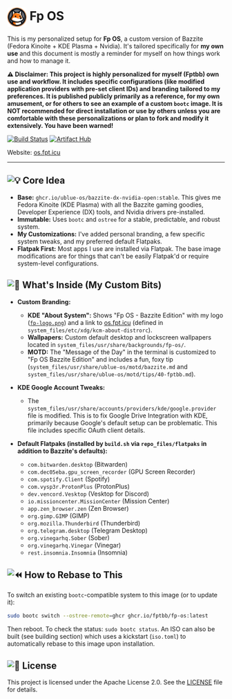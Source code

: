 # <img src="system_files/usr/share/pixmaps/fp-logo.png" alt="Fp OS Logo" width="45" valign="middle"/> Fp OS

This is my personalized setup for **Fp OS**, a custom version of Bazzite (Fedora Kinoite + KDE Plasma + Nvidia). It's tailored specifically for **my own use** and this document is mostly a reminder for myself on how things work and how to manage it.

**⚠️ Disclaimer: This project is highly personalized for myself (Fptbb) own use and workflow. It includes specific configurations (like modified application providers with pre-set client IDs) and branding tailored to my preferences. It is published publicly primarily as a reference, for my own amusement, or for others to see an example of a custom `bootc` image. It is NOT recommended for direct installation or use by others unless you are comfortable with these personalizations or plan to fork and modify it extensively. You have been warned!**

[![Build Status](https://github.com/Fptbb/fp-os/actions/workflows/build.yml/badge.svg)](https://github.com/Fptbb/fp-os/actions/) [![Artifact Hub](https://img.shields.io/endpoint?url=https://artifacthub.io/badge/repository/fp-os)](https://artifacthub.io/packages/container/fp-os/fp-os)

Website: [os.fpt.icu](https://os.fpt.icu)

---

## <picture><img src="https://fonts.gstatic.com/s/e/notoemoji/latest/1f4a1/webp/emoji_u1f4a1.webp" alt="💡" width="22" height="22"></picture> Core Idea

*   **Base:** `ghcr.io/ublue-os/bazzite-dx-nvidia-open:stable`. This gives me Fedora Kinoite (KDE Plasma) with all the Bazzite gaming goodies, Developer Experience (DX) tools, and Nvidia drivers pre-installed.
*   **Immutable:** Uses `bootc` and `ostree` for a stable, predictable, and robust system.
*   **My Customizations:** I've added personal branding, a few specific system tweaks, and my preferred default Flatpaks.
*   **Flatpak First:** Most apps I use are installed via Flatpak. The base image modifications are for things that can't be easily Flatpak'd or require system-level configurations.

## <picture><img src="https://fonts.gstatic.com/s/e/notoemoji/latest/1f9f0/webp/emoji_u1f9f0.webp" alt="🧰" width="22" height="22"></picture> What's Inside (My Custom Bits)

*   **Custom Branding:**
    *   **KDE "About System":** Shows "Fp OS - Bazzite Edition" with my logo ([`fp-logo.png`](system_files/usr/share/pixmaps/fp-logo.png)) and a link to [os.fpt.icu](https://os.fpt.icu) (defined in `system_files/etc/xdg/kcm-about-distrorc`).
    *   **Wallpapers:** Custom default desktop and lockscreen wallpapers located in `system_files/usr/share/backgrounds/fp-os/`.
    *   **MOTD:** The "Message of the Day" in the terminal is customized to "Fp OS Bazzite Edition" and includes a fun, foxy tip (`system_files/usr/share/ublue-os/motd/bazzite.md` and `system_files/usr/share/ublue-os/motd/tips/40-fptbb.md`).

*   **KDE Google Account Tweaks:**
    *   The `system_files/usr/share/accounts/providers/kde/google.provider` file is modified. This is to fix Google Drive Integration with KDE, primarily because Google's default setup can be problematic. This file includes specific OAuth client details.

*   **Default Flatpaks (installed by `build.sh` via `repo_files/flatpaks` in addition to Bazzite's defaults):**
    *   `com.bitwarden.desktop` (Bitwarden)
    *   `com.dec05eba.gpu_screen_recorder` (GPU Screen Recorder)
    *   `com.spotify.Client` (Spotify)
    *   `com.vysp3r.ProtonPlus` (ProtonPlus)
    *   `dev.vencord.Vesktop` (Vesktop for Discord)
    *   `io.missioncenter.MissionCenter` (Mission Center)
    *   `app.zen_browser.zen` (Zen Browser)
    *   `org.gimp.GIMP` (GIMP)
    *   `org.mozilla.Thunderbird` (Thunderbird)
    *   `org.telegram.desktop` (Telegram Desktop)
    *   `org.vinegarhq.Sober` (Sober)
    *   `org.vinegarhq.Vinegar` (Vinegar)
    *   `rest.insomnia.Insomnia` (Insomnia)

## <picture><img src="https://fonts.gstatic.com/s/e/notoemoji/latest/23ea/webp/emoji_u23ea.webp" alt="⏪" width="22" height="22"></picture> How to Rebase to This

To switch an existing `bootc`-compatible system to this image (or to update it):
```bash
sudo bootc switch --ostree-remote=ghcr ghcr.io/fptbb/fp-os:latest
```
Then reboot. To check the status: `sudo bootc status`.
An ISO can also be built (see building section) which uses a kickstart (`iso.toml`) to automatically rebase to this image upon installation.

## <picture><img src="https://fonts.gstatic.com/s/e/notoemoji/latest/1f4c4/webp/emoji_u1f4c4.webp" alt="📄" width="22" height="22"></picture> License

This project is licensed under the Apache License 2.0. See the [LICENSE](LICENSE) file for details.
